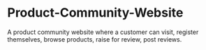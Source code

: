 # Product-Community-Website

A product community website where a customer can visit, register themselves, browse products, raise for review, post reviews.
